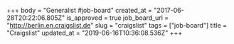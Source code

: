 +++
body = "Generalist #job-board"
created_at = "2017-06-28T20:22:06.805Z"
is_approved = true
job_board_url = "http://berlin.en.craigslist.de"
slug = "craigslist"
tags = ["job-board"]
title = "Craigslist"
updated_at = "2019-06-16T10:36:08.536Z"
+++
